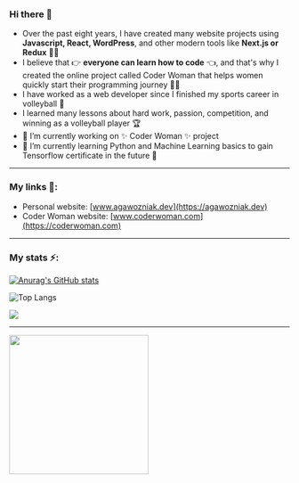 ### Hi there 👋

 - Over the past eight years, I have created many website projects using **Javascript, React, WordPress**, and other modern tools like **Next.js or Redux** 👩‍💻  
 - I believe that 👉 **everyone can learn how to code** 👈, and that's why I created the online project called Coder Woman that helps women quickly start their programming journey 🦸‍♀️  
- I have worked as a web developer since I finished my sports career in volleyball 🏐  
- I learned many lessons about hard work, passion, competition, and winning as a volleyball player 🏆  
- 🔭 I’m currently working on ✨ Coder Woman ✨ project 
- 🌱 I’m currently learning Python and Machine Learning basics to gain Tensorflow certificate in the future 🤖  

---
### My links 🔗:
- Personal website: [www.agawozniak.dev](https://agawozniak.dev)
- Coder Woman website: [www.coderwoman.com](https://coderwoman.com)
---
### My stats ⚡️:
  
[![Anurag's GitHub stats](https://github-readme-stats.vercel.app/api?username=agawozniak&show_icons=true&theme=jolly)](https://github.com/anuraghazra/github-readme-stats)

![Top Langs](https://github-readme-stats.vercel.app/api/top-langs/?username=agawozniak&theme=jolly)

<img
     src="https://activity-graph.herokuapp.com/graph?username=agawozniak&theme=chartreuse-dark…"
     /> 

---
[<img src="https://user-images.githubusercontent.com/14938482/151793615-1fbb3818-fa19-4cd8-bf1e-74b1b9ea1e31.png" width="250" />](https://coderwoman.com)
